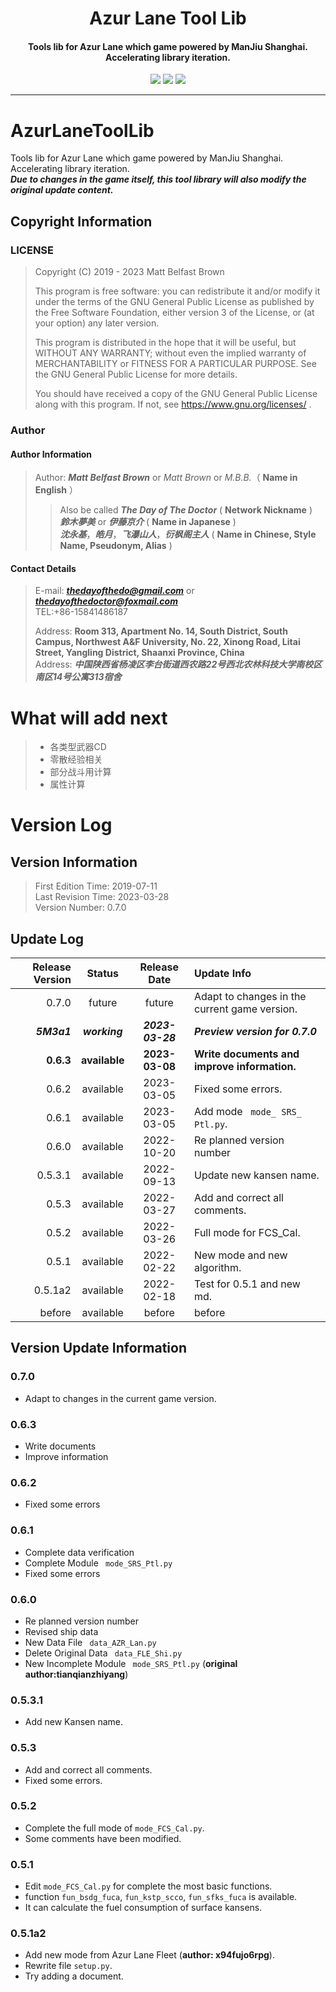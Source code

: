<h1 align="center"> Azur Lane Tool Lib </h1>
<h4 align="center">Tools lib for Azur Lane which game powered by ManJiu Shanghai.
Accelerating library iteration.</h4>
<p  align="center">
<a href="https://pypi.org/manage/project/AzurLaneToolLib/release/0.6.2/"><img src="https://img.shields.io/pypi/v/azurlanetoollib"></a>
<a href="https://www.gnu.org/licenses/quick-guide-gplv3.zh-cn.html"><img src="https://img.shields.io/pypi/l/azurlanetoollib?color=green"></a>
<img src="https://img.shields.io/pypi/dd/azurlanetoollib?color=yellow">
</p>
<hr />

# AzurLaneToolLib

Tools lib for Azur Lane which game powered by ManJiu Shanghai.
Accelerating library iteration.  
***Due to changes in the game itself, this tool library will also modify the original update content.***

## Copyright Information

### LICENSE

> Copyright (C) 2019 - 2023 Matt Belfast Brown
>
> This program is free software: you can redistribute it and/or modify it under the terms of the GNU General Public
> License as published by the Free Software Foundation, either version 3 of the License, or (at your option) any later
> version.
>
> This program is distributed in the hope that it will be useful, but WITHOUT ANY WARRANTY; without even the implied
> warranty of MERCHANTABILITY or FITNESS FOR A PARTICULAR PURPOSE. See the GNU General Public License for more details.
>
> You should have received a copy of the GNU General Public License along with this program. If not,
> see <https://www.gnu.org/licenses/> .

### Author

#### Author Information

> Author: ***Matt Belfast Brown*** or *Matt Brown* or *M.B.B.*（ **Name in English** ）
>> Also be called ***The Day of The Doctor*** ( **Network Nickname** )  
> > ***鈴木夢美*** or ***伊藤京介*** ( **Name in Japanese** )  
> > ***沈永基***，***皓月***，***飞瀑山人***，***衍枫阁主人*** ( **Name in Chinese, Style Name, Pseudonym, Alias** )

#### Contact Details

> E-mail: ***thedayofthedo@gmail.com*** or ***thedayofthedoctor@foxmail.com***   
> TEL:\+86-15841486187
>
> Address: **Room 313, Apartment No. 14, South District, South Campus, Northwest A&F University, No. 22, Xinong Road,
Litai Street, Yangling District, Shaanxi Province, China**  
> Address: ***中国陕西省杨凌区李台街道西农路22号西北农林科技大学南校区南区14号公寓313宿舍***

# What will add next

> * 各类型武器CD
> * 零散经验相关
> * 部分战斗用计算
> * 属性计算

# Version Log

## Version Information

> First Edition Time: 2019-07-11  
> Last Revision Time: 2023-03-28  
> Version Number: 0.7.0

## Update Log

| Release Version |    Status     |   Release Date   | Update Info                                   | 
|----------------:|:-------------:|:----------------:|:----------------------------------------------|
|           0.7.0 |    future     |      future      | Adapt to changes in the current game version. |
|     ***5M3a1*** | ***working*** | ***2023-03-28*** | ***Preview version for 0.7.0***               |
|       **0.6.3** | **available** |  **2023-03-08**  | **Write documents and improve information.**  |
|           0.6.2 |   available   |    2023-03-05    | Fixed some errors.                            |
|           0.6.1 |   available   |    2023-03-05    | Add mode ` mode_ SRS_ Ptl.py`.                |
|           0.6.0 |   available   |    2022-10-20    | Re planned version number                     |                                     |
|         0.5.3.1 |   available   |    2022-09-13    | Update new kansen name.                       |
|           0.5.3 |   available   |    2022-03-27    | Add and correct all comments.                 |
|           0.5.2 |   available   |    2022-03-26    | Full mode for FCS_Cal.                        |
|           0.5.1 |   available   |    2022-02-22    | New mode and new algorithm.                   |
|         0.5.1a2 |   available   |    2022-02-18    | Test for 0.5.1 and new md.                    |
|          before |   available   |      before      | before                                        |

## Version Update Information

### 0.7.0

+ Adapt to changes in the current game version.

### 0.6.3

+ Write documents
+ Improve information

### 0.6.2

+ Fixed some errors

### 0.6.1

+ Complete data verification
+ Complete Module ` mode_SRS_Ptl.py`
+ Fixed some errors

### 0.6.0

+ Re planned version number
+ Revised ship data
+ New Data File ` data_AZR_Lan.py`
+ Delete Original Data ` data_FLE_Shi.py`
+ New Incomplete Module ` mode_SRS_Ptl.py` (**original author:tianqianzhiyang**)

### 0.5.3.1

- Add new Kansen name.

### 0.5.3

+ Add and correct all comments.
+ Fixed some errors.

### 0.5.2

- Complete the full mode of `mode_FCS_Cal.py`.
- Some comments have been modified.

### 0.5.1

+ Edit `mode_FCS_Cal.py` for complete the most basic functions.
+ function `fun_bsdg_fuca`, `fun_kstp_scco`, `fun_sfks_fuca` is available.
+ It can calculate the fuel consumption of surface kansens.

### 0.5.1a2

+ Add new mode from Azur Lane Fleet  (**author: x94fujo6rpg**).
+ Rewrite file `setup.py`.
+ Try adding a document.